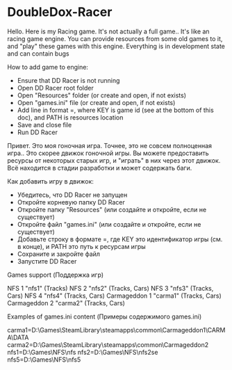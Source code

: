 # DoubleDox-Racer

Hello. Here is my Racing game.
It's not actually a full game.. It's like an racing game engine.
You can provide resources from some old games to it, and "play" these games with this engine.
Everything is in development state and can contain bugs

How to add game to engine:
- Ensure that DD Racer is not running
- Open DD Racer root folder
- Open "Resources" folder (or create and open, if not exists)
- Open "games.ini" file (or create and open, if not exists)
- Add line in format <KEY>=<PATH>, where KEY is game id (see at the bottom of this doc), and PATH is resources location
- Save and close file
- Run DD Racer

Привет. Это моя гоночная игра.
Точнее, это не совсем полноценная игра.. Это скорее движок гоночной игры.
Вы можете предоставить ресурсы от некоторых старых игр, и "играть" в них через этот движок.
Всё находится в стадии разработки и может содержать баги.

Как добавить игру в движок:
- Убедитесь, что DD Racer не запущен
- Откройте корневую папку DD Racer
- Откройте папку "Resources" (или создайте и откройте, если не существует)
- Откройте файл "games.ini" (или создайте и откройте, если не существует)
- Добавьте строку в формате <KEY>=<PATH>, где KEY это идентификатор игры (см. в конце), и PATH это путь к ресурсам игры
- Сохраните и закройте файл
- Запустите DD Racer
  
Games support (Поддержка игр)

NFS 1 "nfs1" (Tracks)
NFS 2 "nfs2" (Tracks, Cars)
NFS 3 "nfs3" (Tracks, Cars)
NFS 4 "nfs4" (Tracks, Cars)
Carmageddon 1 "carma1" (Tracks, Cars)
Carmageddon 2 "carma2" (Tracks, Cars)

Examples of games.ini content (Примеры содержимого games.ini)

carma1=D:\Games\SteamLibrary\steamapps\common\Carmageddon1\CARMA\DATA
carma2=D:\Games\SteamLibrary\steamapps\common\Carmageddon2
nfs1=D:\Games\NFS\nfs
nfs2=D:\Games\NFS\nfs2se
nfs5=D:\Games\NFS\nfs5
  
